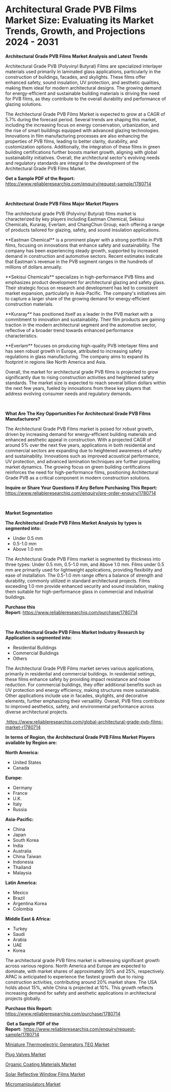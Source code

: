 <p><h1>Architectural Grade PVB Films Market Size: Evaluating its Market Trends, Growth, and Projections 2024 - 2031</h1></p><p><strong>Architectural Grade PVB Films Market Analysis and Latest Trends</strong></p>
<p><p>Architectural Grade PVB (Polyvinyl Butyral) Films are specialized interlayer materials used primarily in laminated glass applications, particularly in the construction of buildings, facades, and skylights. These films offer enhanced safety, sound insulation, UV protection, and aesthetic qualities, making them ideal for modern architectural designs. The growing demand for energy-efficient and sustainable building materials is driving the need for PVB films, as they contribute to the overall durability and performance of glazing solutions.</p><p>The Architectural Grade PVB Films Market is expected to grow at a CAGR of 5.7% during the forecast period. Several trends are shaping this market, including the increasing focus on energy conservation, urbanization, and the rise of smart buildings equipped with advanced glazing technologies. Innovations in film manufacturing processes are also enhancing the properties of PVB films, leading to better clarity, durability, and customization options. Additionally, the integration of these films in green building certifications further boosts market growth, aligning with global sustainability initiatives. Overall, the architectural sector's evolving needs and regulatory standards are integral to the development of the Architectural Grade PVB Films Market.</p></p>
<p><strong>Get a Sample PDF of the Report:&nbsp;</strong> <a href="https://www.reliableresearchiq.com/enquiry/request-sample/1780714?utm_campaign=1137&utm_medium=2&utm_source=Github&utm_content=ia&utm_term=13102024&utm_id=architectural-grade-pvb-films">https://www.reliableresearchiq.com/enquiry/request-sample/1780714</a></p>
<p>&nbsp;</p>
<p><strong>Architectural Grade PVB Films Major Market Players</strong></p>
<p><p>The architectural grade PVB (Polyvinyl Butyral) films market is characterized by key players including Eastman Chemical, Sekisui Chemicals, Kuraray, Everlam, and ChangChun Group, each offering a range of products tailored for glazing, safety, and sound insulation applications.</p><p>**Eastman Chemical** is a prominent player with a strong portfolio in PVB films, focusing on innovations that enhance safety and sustainability. The company has been experiencing steady growth, supported by increased demand in construction and automotive sectors. Recent estimates indicate that Eastman's revenue in the PVB segment ranges in the hundreds of millions of dollars annually.</p><p>**Sekisui Chemicals** specializes in high-performance PVB films and emphasizes product development for architectural glazing and safety glass. Their strategic focus on research and development has led to consistent market expansion, particularly in Asia-Pacific. The company's initiatives aim to capture a larger share of the growing demand for energy-efficient construction materials.</p><p>**Kuraray** has positioned itself as a leader in the PVB market with a commitment to innovation and sustainability. Their film products are gaining traction in the modern architectural segment and the automotive sector, reflective of a broader trend towards enhanced performance characteristics.</p><p>**Everlam** focuses on producing high-quality PVB interlayer films and has seen robust growth in Europe, attributed to increasing safety regulations in glass manufacturing. The company aims to expand its footprint in regions like North America and Asia.</p><p>Overall, the market for architectural grade PVB films is projected to grow significantly due to rising construction activities and heightened safety standards. The market size is expected to reach several billion dollars within the next few years, fueled by innovations from these key players that address evolving consumer needs and regulatory demands.</p></p>
<p>&nbsp;</p>
<p><strong>What Are The Key Opportunities For Architectural Grade PVB Films Manufacturers?</strong></p>
<p><p>The Architectural Grade PVB Films market is poised for robust growth, driven by increasing demand for energy-efficient building materials and enhanced aesthetic appeal in construction. With a projected CAGR of around 5% over the next five years, applications in both residential and commercial sectors are expanding due to heightened awareness of safety and sustainability. Innovations such as improved acoustical performance, UV protection, and advanced lamination techniques are further propelling market dynamics. The growing focus on green building certifications reinforces the need for high-performance films, positioning Architectural Grade PVB as a critical component in modern construction solutions.</p></p>
<p><strong>Inquire or Share Your Questions If Any Before Purchasing This Report:</strong> <a href="https://www.reliableresearchiq.com/enquiry/pre-order-enquiry/1780714?utm_campaign=1137&utm_medium=2&utm_source=Github&utm_content=ia&utm_term=13102024&utm_id=architectural-grade-pvb-films">https://www.reliableresearchiq.com/enquiry/pre-order-enquiry/1780714</a></p>
<p>&nbsp;</p>
<p><strong>Market Segmentation</strong></p>
<p><strong>The Architectural Grade PVB Films Market Analysis by types is segmented into:</strong></p>
<p><ul><li>Under 0.5 mm</li><li>0.5-1.0 mm</li><li>Above 1.0 mm</li></ul></p>
<p><p>The Architectural Grade PVB Films market is segmented by thickness into three types: Under 0.5 mm, 0.5-1.0 mm, and Above 1.0 mm. Films under 0.5 mm are primarily used for lightweight applications, providing flexibility and ease of installation. The 0.5-1.0 mm range offers a balance of strength and durability, commonly utilized in standard architectural projects. Films exceeding 1.0 mm provide enhanced security and sound insulation, making them suitable for high-performance glass in commercial and industrial buildings.</p></p>
<p><strong>Purchase this Report:&nbsp;</strong><a href="https://www.reliableresearchiq.com/purchase/1780714?utm_campaign=1137&utm_medium=2&utm_source=Github&utm_content=ia&utm_term=13102024&utm_id=architectural-grade-pvb-films">https://www.reliableresearchiq.com/purchase/1780714</a></p>
<p>&nbsp;</p>
<p><strong>The Architectural Grade PVB Films Market Industry Research by Application is segmented into:</strong></p>
<p><ul><li>Residential Buildings</li><li>Commercial Buildings</li><li>Others</li></ul></p>
<p><p>The Architectural Grade PVB Films market serves various applications, primarily in residential and commercial buildings. In residential settings, these films enhance safety by providing impact resistance and noise reduction. For commercial buildings, they offer additional benefits such as UV protection and energy efficiency, making structures more sustainable. Other applications include use in facades, skylights, and decorative elements, further emphasizing their versatility. Overall, PVB films contribute to improved aesthetics, safety, and environmental performance across diverse architectural projects.</p></p>
<p><a href="https://www.reliableresearchiq.com/global-architectural-grade-pvb-films-market-r1780714?utm_campaign=1137&utm_medium=2&utm_source=Github&utm_content=ia&utm_term=13102024&utm_id=architectural-grade-pvb-films">&nbsp;https://www.reliableresearchiq.com/global-architectural-grade-pvb-films-market-r1780714</a></p>
<p><strong>In terms of Region, the Architectural Grade PVB Films Market Players available by Region are:</strong></p>
<p>
    <p> <strong> North America: </strong>
        <ul>
            <li>United States</li>
            <li>Canada</li>
        </ul>
        </p> 
    <p> <strong> Europe: </strong>
        <ul>
            <li>Germany</li>
            <li>France</li>
            <li>U.K.</li>
            <li>Italy</li>
            <li>Russia</li>
        </ul>
        </p> 
    <p> <strong> Asia-Pacific: </strong>
        <ul>
            <li>China</li>
            <li>Japan</li>
            <li>South Korea</li>
            <li>India</li>
            <li>Australia</li>
            <li>China Taiwan</li>
            <li>Indonesia</li>
            <li>Thailand</li>
            <li>Malaysia</li>
        </ul>
        </p> 
    <p> <strong> Latin America: </strong>
        <ul>
            <li>Mexico</li>
            <li>Brazil</li>
            <li>Argentina Korea</li>
            <li>Colombia</li>
        </ul>
        </p> 
    <p> <strong> Middle East & Africa: </strong>
        <ul>
            <li>Turkey</li>
            <li>Saudi</li>
            <li>Arabia</li>
            <li>UAE</li>
            <li>Korea</li>
        </ul>
    </p>
    </p>
<p><p>The architectural grade PVB films market is witnessing significant growth across various regions. North America and Europe are expected to dominate, with market shares of approximately 30% and 25%, respectively. APAC is anticipated to experience the fastest growth due to rising construction activities, contributing around 20% market share. The USA holds about 15%, while China is projected at 10%. This growth reflects increasing demand for safety and aesthetic applications in architectural projects globally.</p></p>
<p><strong>Purchase this Report: </strong><a href="https://www.reliableresearchiq.com/purchase/1780714?utm_campaign=1137&utm_medium=2&utm_source=Github&utm_content=ia&utm_term=13102024&utm_id=architectural-grade-pvb-films">https://www.reliableresearchiq.com/purchase/1780714</a></p>
<p>&nbsp;<strong>Get a Sample PDF of the Report:&nbsp;&nbsp;</strong><a href="https://www.reliableresearchiq.com/enquiry/request-sample/1780714?utm_campaign=1137&utm_medium=2&utm_source=Github&utm_content=ia&utm_term=13102024&utm_id=architectural-grade-pvb-films">https://www.reliableresearchiq.com/enquiry/request-sample/1780714</a></p>
<p><strong></strong></p>
<p><p><a href="https://www.linkedin.com/pulse/charting-future-comprehensive-analysis-global-miniature-x9hnf?utm_campaign=1137&utm_medium=2&utm_source=Github&utm_content=ia&utm_term=13102024&utm_id=architectural-grade-pvb-films">Miniature Thermoelectric Generators TEG Market</a></p><p><a href="https://issuu.com/reportprime-2/docs/plug-valves-market-size-2030.pptx_6ab96a0013ed36?utm_campaign=1137&utm_medium=2&utm_source=Github&utm_content=ia&utm_term=13102024&utm_id=architectural-grade-pvb-films">Plug Valves Market</a></p><p><a href="https://github.com/whitbyuhringenn/Market-Research-Report-List-1/blob/main/organic-coating-materials-market.md?utm_campaign=1137&utm_medium=2&utm_source=Github&utm_content=ia&utm_term=13102024&utm_id=architectural-grade-pvb-films">Organic Coating Materials Market</a></p><p><a href="https://github.com/burdgexaraeqn/Market-Research-Report-List-1/blob/main/solar-reflective-window-films-market.md?utm_campaign=1137&utm_medium=2&utm_source=Github&utm_content=ia&utm_term=13102024&utm_id=architectural-grade-pvb-films">Solar Reflective Window Films Market</a></p><p><a href="https://issuu.com/reportprime-2/docs/micromanipulators-market-size-2030._6428cabd432f99?utm_campaign=1137&utm_medium=2&utm_source=Github&utm_content=ia&utm_term=13102024&utm_id=architectural-grade-pvb-films">Micromanipulators Market</a></p></p>